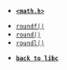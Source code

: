 - **[`<math.h>`](/libc/math.h/)**

* [`roundf()`](/libc/math.h/roundf.md)
* [`round()`](/libc/math.h/round.md)
* [`roundl()`](/libc/math.h/roundl.md)

- [**`back to libc`**](/libc/)